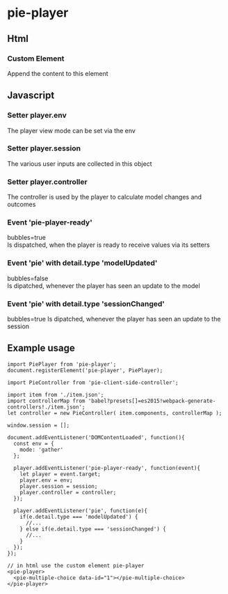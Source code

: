 # pie-player

## Html
### Custom Element <pie-player>  
Append the content to this element 

## Javascript

### Setter player.env 
The player view mode can be set via the env  

### Setter player.session
The various user inputs are collected in this object 

### Setter player.controller
The controller is used by the player to calculate model 
 changes and outcomes 

### Event 'pie-player-ready' 
bubbles=true  
Is dispatched, when the player is ready to receive values via its setters

### Event 'pie' with detail.type 'modelUpdated'
bubbles=false  
Is dipatched, whenever the player has seen an update to the model
 
### Event 'pie' with detail.type 'sessionChanged'
bubbles=true
Is dipatched, whenever the player has seen an update to the session

 
## Example usage 

```
import PiePlayer from 'pie-player';
document.registerElement('pie-player', PiePlayer);

import PieController from 'pie-client-side-controller';

import item from './item.json';
import controllerMap from 'babel?presets[]=es2015!webpack-generate-controllers!./item.json';
let controller = new PieController( item.components, controllerMap );

window.session = [];

document.addEventListener('DOMContentLoaded', function(){
  const env = {
    mode: 'gather'
  };

  player.addEventListener('pie-player-ready', function(event){
    let player = event.target;
    player.env = env;
    player.session = session;
    player.controller = controller;
  });

  player.addEventListener('pie', function(e){
    if(e.detail.type === 'modelUpdated') {
      //... 
    } else if(e.detail.type === 'sessionChanged') {
      //... 
    }
  });  
});

// in html use the custom element pie-player
<pie-player>
  <pie-multiple-choice data-id="1"></pie-multiple-choice>
</pie-player>

```